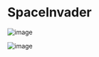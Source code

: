 # SpaceInvader


![image](https://user-images.githubusercontent.com/64410018/159152362-40e37b3e-0b3f-4fa3-b7bd-ff713df659ac.png)

![image](https://user-images.githubusercontent.com/64410018/159152565-0d7e49be-c01f-438e-a2ad-d855afa2d232.png)
